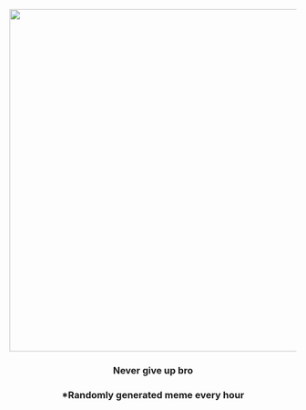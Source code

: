 <p align="center">
        <img src="https://i.redd.it/eoj3l6j5k3g91.jpg" width="600" height="600">
        </p>
        <h3 align="center">Never give up bro</h3>
        <h3 align="center">*Randomly generated meme every hour</h3>
    